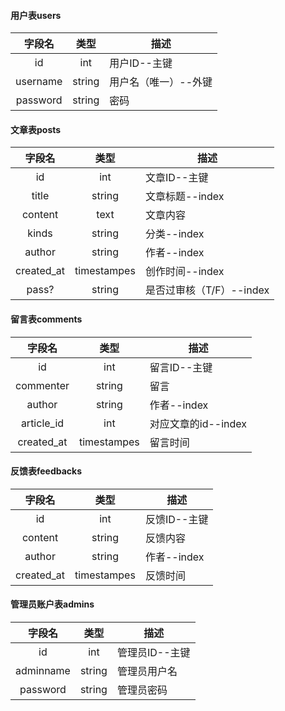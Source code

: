 #### 用户表users

|字段名    |类型  |描述|
|:--------:|:----:|----|
|id        |int   |用户ID--主键|
|username  |string|用户名（唯一）--外键|
|password  |string|密码|

#### 文章表posts

|字段名    |类型  |描述|
|:--------:|:----:|----|
|id        |int   |文章ID--主键|
|title  |string|文章标题--index|
|content  |text|文章内容|
|kinds  |string|分类--index|
|author  |string|作者--index|
|created_at  |timestampes|创作时间--index|
|pass?  |string|是否过审核（T/F）--index|

#### 留言表comments

|字段名    |类型  |描述|
|:--------:|:----:|----|
|id        |int   |留言ID--主键|
|commenter  |string|留言|
|author  |string|作者--index|
|article_id  |int|对应文章的id--index|
|created_at  |timestampes|留言时间|

#### 反馈表feedbacks

|字段名    |类型  |描述|
|:--------:|:----:|----|
|id        |int   |反馈ID--主键|
|content  |string|反馈内容|
|author  |string|作者--index|
|created_at  |timestampes|反馈时间|

#### 管理员账户表admins

|字段名    |类型  |描述|
|:--------:|:----:|----|
|id        |int   |管理员ID--主键|
|adminname  |string|管理员用户名|
|password  |string|管理员密码|

